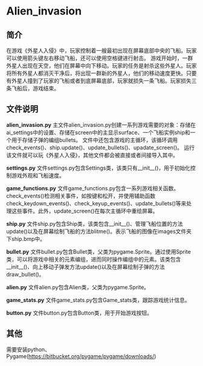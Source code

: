 # Alien_invasion
## 简介
  在游戏《外星人入侵》中，玩家控制着一艘最初出现在屏幕底部中央的飞船。玩家可以使用箭头键左右移动飞船，还可以使用空格键进行射击。
  游戏开始时，一群外星人出现在天空，他们在屏幕中向下移动。玩家的任务是射杀这些外星人。玩家将所有外星人都消灭干净后，将出现一群新的外星人，他们的移动速度更快。只要有外星人撞到了玩家的飞船或者到底屏幕底部，玩家就损失一条飞船。玩家损失三条飞船后，游戏结束。

## 文件说明
**alien_invasion.py**
  主文件alien_invasion.py创建一系列游戏需要的对象：存储在ai_settings中的设置、存储在screen中的主显示surface、一个飞船实例ship和一个用于存储子弹的编组bullets。
  文件中还包含游戏的主循环，该循环调用check_events()、ship.update()、update_bullets()、upadate_screen()。
  运行该文件就可以玩《外星人入侵》，其他文件都会被直接或者间接导入其中。

**settings.py**
  文件settings.py包含Settings类，该类只有__init__()，用于初始化控制游戏外观和飞船速度。
  
**game_functions.py**
  文件game_functions.py包含一系列游戏相关函数。check_events()检测相关事件，如按键和松开，并使用辅助函数check_keydown_events()、check_keyup_events()、update_bullets()等来处理这些事件。此外，update_screen()在每次主循环中重绘屏幕。

**ship.py**
   文件ship.py包含Ship类，该类包含__init__()、管理飞船位置的方法update()以及在屏幕绘制飞船的方法blitme()。表示飞船的图像在images文件夹下ship.bmp中。
   
**bullet.py**
  文件bullet.py包含Bullet类，父类为pygame.Sprite。通过使用Sprite类，可以将游戏中相关的元素编组，进而同时操作编组中的元素。该类包含__init__()、向上移动子弹发方法update()以及在屏幕绘制子弹的方法draw_bullet()。
  
**alien.py**
  文件alien.py包含Alien类，父类为pygame.Sprite。
  
**game_stats.py**
  文件game_stats.py包含Game_stats类，跟踪游戏统计信息。
  
**button.py**
  文件button.py包含Button类，用于开始游戏按钮。
  
## 其他
  需要安装python、Pygame(https://bitbucket.org/pygame/pygame/downloads/)
